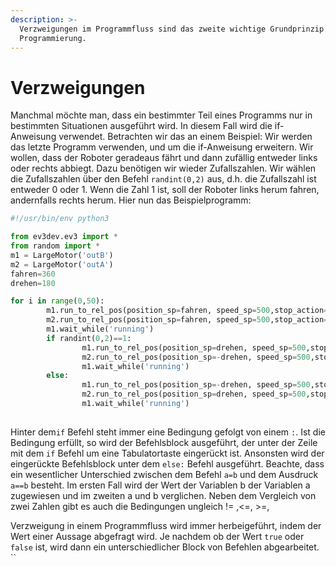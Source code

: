 ```yaml
---
description: >-
  Verzweigungen im Programmfluss sind das zweite wichtige Grundprinzip der
  Programmierung.
---
```


# Verzweigungen

Manchmal möchte man, dass ein bestimmter Teil eines Programms nur in bestimmten Situationen ausgeführt wird. In diesem Fall wird die if-Anweisung verwendet. Betrachten wir das an einem Beispiel: Wir werden das letzte Programm verwenden, und um die if-Anweisung erweitern. Wir wollen, dass der Roboter geradeaus fährt und dann zufällig entweder links oder rechts abbiegt. Dazu benötigen wir wieder Zufallszahlen. Wir wählen die Zufallszahlen über den Befehl `randint(0,2)` aus, d.h. die Zufallszahl ist entweder 0 oder 1. Wenn die Zahl 1 ist, soll der Roboter links herum fahren, andernfalls rechts herum. Hier nun das Beispielprogramm:

```python
#!/usr/bin/env python3

from ev3dev.ev3 import *
from random import *
m1 = LargeMotor('outB')
m2 = LargeMotor('outA')
fahren=360
drehen=180

for i in range(0,50):       
        m1.run_to_rel_pos(position_sp=fahren, speed_sp=500,stop_action="hold")
        m2.run_to_rel_pos(position_sp=fahren, speed_sp=500,stop_action="hold")
        m1.wait_while('running')
        if randint(0,2)==1:
                m1.run_to_rel_pos(position_sp=drehen, speed_sp=500,stop_action="hold")
                m2.run_to_rel_pos(position_sp=-drehen, speed_sp=500,stop_action="hold")
                m1.wait_while('running')
        else:
                m1.run_to_rel_pos(position_sp=-drehen, speed_sp=500,stop_action="hold")
                m2.run_to_rel_pos(position_sp=drehen, speed_sp=500,stop_action="hold")
                m1.wait_while('running') 
                
```

Hinter dem`if` Befehl steht immer eine Bedingung gefolgt von einem `:`. Ist die Bedingung erfüllt, so wird der Befehlsblock ausgeführt, der unter der Zeile mit dem `if` Befehl um eine Tabulatortaste eingerückt ist. Ansonsten wird der eingerückte Befehlsblock unter dem `else:` Befehl ausgeführt. Beachte, dass ein wesentlicher Unterschied zwischen dem Befehl `a=b` und dem Ausdruck  `a==b` besteht. Im ersten Fall wird der Wert der Variablen b der Variablen a zugewiesen und im zweiten a und b verglichen. Neben dem Vergleich von zwei Zahlen gibt es auch die Bedingungen ungleich !=  ,&lt;=, &gt;=, 

Verzweigung in einem Programmfluss wird immer herbeigeführt, indem der Wert einer Aussage abgefragt wird. Je nachdem ob der Wert `true` oder `false` ist, wird dann ein unterschiedlicher Block von Befehlen abgearbeitet.  ``      

